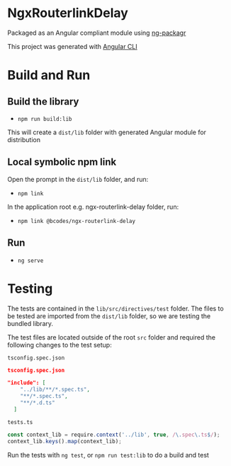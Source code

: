 # NgxRouterlinkDelay

Packaged as an Angular compliant module using [ng-packagr](https://github.com/dherges/ng-packagr)

This project was generated with [Angular CLI](https://github.com/angular/angular-cli)

# Build and Run

## Build the library

* `npm run build:lib`

This will create a `dist/lib` folder with generated Angular module for distribution

## Local symbolic npm link

Open the prompt in the `dist/lib` folder, and run:
* `npm link`

In the application root e.g. ngx-routerlink-delay folder, run: 
* `npm link @bcodes/ngx-routerlink-delay`

## Run
* `ng serve`

# Testing

The tests are contained in the `lib/src/directives/test` folder. The files to be tested are imported from the `dist/lib` folder, so we are testing the bundled library.

The test files are located outside of the root `src` folder and required the following changes to the test setup:

`tsconfig.spec.json`
```json
tsconfig.spec.json

"include": [
    "../lib/**/*.spec.ts",
    "**/*.spec.ts",
    "**/*.d.ts"
  ]
```
`tests.ts`
```javascript 
const context_lib = require.context('../lib', true, /\.spec\.ts$/);
context_lib.keys().map(context_lib);
```

Run the tests with `ng test`, or `npm run test:lib` to do a build and test








